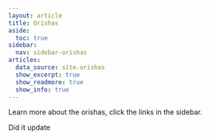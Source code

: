 ```yaml
---
layout: article
title: Orishas
aside:
  toc: true
sidebar:
  nav: sidebar-orishas
articles:
  data_source: site.orishas
  show_excerpt: true
  show_readmore: true
  show_info: true
---
```




Learn more about the orishas, click the links in the sidebar.

Did it update
